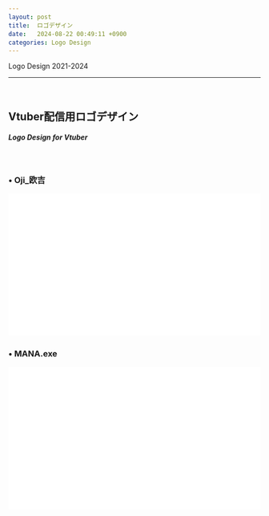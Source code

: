 ```yaml
---
layout: post
title:  ロゴデザイン
date:   2024-08-22 00:49:11 +0900
categories: Logo Design
---
```


Logo Design 2021-2024

---
<br>

## Vtuber配信用ロゴデザイン 
##### Logo Design for Vtuber

<br>

### • Oji_欧吉
<img src="/images/Logo/Oji展示动图.gif" class="logo-width"> 

### • MANA.exe
<img src="/images/Logo/MANA.gif" class="logo-width"> 

